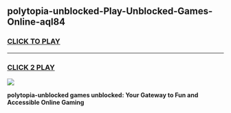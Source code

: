 
## polytopia-unblocked-Play-Unblocked-Games-Online-aql84
<h3>
<a href="https://premium76.site?title=polytopia-unblocked&ref=25A">CLICK TO PLAY</a></h3>
<hr>

<h3>
<a href="https://premium76.site?title=polytopia-unblocked&ref=25A">CLICK 2 PLAY</a>
  
</h3>

<a href="https://premium76.site?title=polytopia-unblocked&ref=25A"><img src="https://clearcache.store/games.png"></a>


**polytopia-unblocked games unblocked: Your Gateway to Fun and Accessible Online Gaming**
